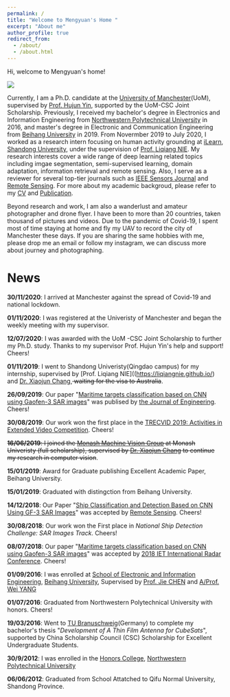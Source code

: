 ```yaml
---
permalink: /
title: "Welcome to Mengyuan's Home "
excerpt: "About me"
author_profile: true
redirect_from: 
  - /about/
  - /about.html
---
```




Hi, welcome to Mengyuan's home!

![](http://m.qpic.cn/psc?/V11FNHY419ldOz/bqQfVz5yrrGYSXMvKr.cqXatzIgyYKCgnCJntH5Z7lh6xAok1CP*bwLm0KD2OlqYOg*DdP*ozI0olW2NvdbJXLjM2*dDsxfl*VauqWGNZno!/b&bo=PANsAgAAAAABB3E!&rf=viewer_4&t=5)


Currently, I am a Ph.D. candidate at the [University of Manchester](https://www.manchester.ac.uk/)(UoM), supervised by [Prof. Hujun Yin](https://personalpages.manchester.ac.uk/staff/hujun.yin/), supported by the UoM-CSC Joint Scholarship. Previously, I received my bachelor's degree in Electronics and Information Engineering from [Northwestern Polytechnical University](https://en.nwpu.edu.cn/) in 2016, and master's degree in Electronic and Communication Engineering from [Beihang University](https://ev.buaa.edu.cn/) in 2019. From Novermber 2019 to July 2020, I worked as a research intern focusing on human activity grounding at [iLearn](https://ilearn.qd.sdu.edu.cn/), [Shandong University](https://en.sdu.edu.cn/), under the supervision of [Prof. Liqiang NIE](https://liqiangnie.github.io/). My research interests cover a wide range of deep learning related topics including imgae segmentation, semi-supervised learning, domain adaptation, information retrieval and remote sensing. Also, I serve as a reviewer for several top-tier journals such as [IEEE Sensors Journal](https://ieeexplore.ieee.org/xpl/RecentIssue.jsp?punumber=7361) and [Remote Sensing](https://www.mdpi.com/journal/remotesensing). For more about my academic backgroud, please refer to my [CV](https://academicpages.github.io/cv/) and [Publication](https://academicpages.github.io/publications/).  

Beyond research and work, I am also a wanderlust and amateur photographer and drone flyer. I have been to more than 20 countries, taken thousand of pictures and videos. Due to the pandemic of Covid-19, I spent most of time staying at home and fly my UAV to record the city of Manchester these days. If you are sharing the same hobbies with me, please drop me an email or follow my instagram, we can discuss more about journey and photographing.  




News
========


**30/11/2020**: I arrived at Manchester against the spread of Covid-19 and national lockdown.

**01/11/2020**: I was registered at the Univeristy of Manchester and began the weekly meeting with my supervisor.

**12/07/2020**: I was awarded with the UoM -CSC Joint Scholarship to further my Ph.D. study. Thanks to my supervisor Prof. Hujun Yin's help and support! Cheers!

**01/11/2019**: I went to Shandong Univeristy(Qingdao campus) for my internship, supervised by [Prof. Liqiang NIE]((https://liqiangnie.github.io/) and [Dr. Xiaojun Chang](https://www.xiaojun.ai/),<strike> waiting for the visa to Australia</strike>.

**26/09/2019**: Our paper "[Maritime targets classification based on CNN using Gaofen-3 SAR images](https://ieeexplore.ieee.org/stamp/stamp.jsp?arnumber=8916017)" was publised by [the Journal of Engineering](https://digital-library.theiet.org/content/journals/joe). Cheers!

**30/08/2019**: Our work won the first place in the [TRECVID 2019: Activities in Extended Video Competition](https://www-nlpir.nist.gov/projects/tvpubs/tv19.papers/mmvg-Informedia.pdf). Cheers!

<strike>**16/06/2019**: I joined the [Monash Machine Vision Group](http://www.mmvg.org/) at Monash Univeristy (full scholarship), supervised by [Dr. Xiaojun Chang](https://www.xiaojun.ai/) to continue my research in computer vision</strike>.

**15/01/2019**: Award for Graduate publishing Excellent Academic Paper, Beihang University.

**15/01/2019**: Graduated with distingction from Beihang University.

**14/12/2018**: Our Paper "[Ship Classification and Detection Based on CNN Using GF-3 SAR Images](https://www.mdpi.com/2072-4292/10/12/2043)" was accepted by [Remote Sensing](https://www.mdpi.com/journal/remotesensing). Cheers!

**30/08/2018**: Our work won the First place in *National Ship Detection Challenge: SAR Images Track*. Cheers!

**08/07/2018**: Our paper "[Maritime targets classification based on CNN using Gaofen-3 SAR images](https://ieeexplore.ieee.org/stamp/stamp.jsp?arnumber=8916017)" was accepted by [2018 IET International Radar Conference](http://www.ietradar.org/2018/welcome.asp). Cheers!

**01/09/2016**: I was enrolled at [School of Electronic and Information Engineering](http://www.ee.buaa.edu.cn/), [Beihang University](https://ev.buaa.edu.cn/), Supervised by [Prof. Jie CHEN](http://www.ee.buaa.edu.cn/info/1040/1175.htm) and [A/Prof. Wei YANG](http://www.ee.buaa.edu.cn/info/1040/1118.htm)

**01/07/2016**: Graduated from Northwestern Polytechnical University with honors. Cheers!

**19/03/2016**: Went to [TU Branuschweig](https://www.tu-braunschweig.de/)(Germany) to complete my bachelor's thesis "*Development of A Thin Film Antenna for CubeSats*", supported by China Scholarship Council (CSC) Scholarship for Excellent Undergraduate Students.

**30/9/2012**: I was enrolled in the [Honors College](https://honors.nwpu.edu.cn/IndexEnglish.htm), [Northwestern Polytechnical University](https://en.nwpu.edu.cn/)

**06/06/2012**: Graduated from School Attatched to Qifu Normal University, Shandong Province.



